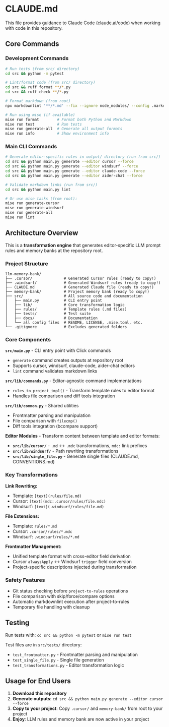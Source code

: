 # CLAUDE.md

This file provides guidance to Claude Code (claude.ai/code) when working with code in this repository.

## Core Commands

### Development Commands
```bash
# Run tests (from src/ directory)
cd src && python -m pytest

# Lint/format code (from src/ directory)  
cd src && ruff format **/*.py
cd src && ruff check **/*.py

# Format markdown (from root)
npx markdownlint '**/*.md' --fix --ignore node_modules/ --config .markdownlint.json

# Run using mise (if available)
mise run format        # Format both Python and Markdown
mise run test          # Run tests
mise run generate-all  # Generate all output formats
mise run info          # Show environment info
```

### Main CLI Commands
```bash
# Generate editor-specific rules in output/ directory (run from src/)
cd src && python main.py generate --editor cursor --force
cd src && python main.py generate --editor windsurf --force
cd src && python main.py generate --editor claude-code --force  
cd src && python main.py generate --editor aider-chat --force

# Validate markdown links (run from src/)
cd src && python main.py lint

# Or use mise tasks (from root):
mise run generate-cursor
mise run generate-windsurf  
mise run generate-all
mise run lint
```

## Architecture Overview

This is a **transformation engine** that generates editor-specific LLM prompt rules and memory banks at the repository root.

### Project Structure
```
llm-memory-bank/
├── .cursor/              # Generated Cursor rules (ready to copy!)
├── .windsurf/            # Generated Windsurf rules (ready to copy!)
├── CLAUDE.md             # Generated Claude file (ready to copy!)
├── memory-bank/          # Project memory bank (ready to copy!)
├── src/                  # All source code and documentation
│   ├── main.py           # CLI entry point  
│   ├── lib/              # Core transformation logic
│   ├── rules/            # Template rules (.md files)
│   ├── tests/            # Test suite
│   ├── docs/             # Documentation
│   └── all config files  # README, LICENSE, .mise.toml, etc.
└── .gitignore            # Excludes generated folders
```

### Core Components

**`src/main.py`** - CLI entry point with Click commands
- `generate` command creates outputs at repository root
- Supports cursor, windsurf, claude-code, aider-chat editors
- `lint` command validates markdown links

**`src/lib/commands.py`** - Editor-agnostic command implementations  
- `rules_to_project_impl()` - Transform template rules to editor format
- Handles file comparison and diff tools integration

**`src/lib/common.py`** - Shared utilities
- Frontmatter parsing and manipulation
- File comparison with `filecmp()`  
- Diff tools integration (bcompare support)

**Editor Modules** - Transform content between template and editor formats:
- **`src/lib/cursor/`** - `.md` ↔ `.mdc` transformations, `mdc:` link prefixes
- **`src/lib/windsurf/`** - Path rewriting transformations
- **`src/lib/single_file.py`** - Generate single files (CLAUDE.md, CONVENTIONS.md)

### Key Transformations

**Link Rewriting:**
- Template: `[text](rules/file.md)` 
- Cursor: `[text](mdc:.cursor/rules/file.mdc)`
- Windsurf: `[text](.windsurf/rules/file.md)`

**File Extensions:**
- Template: `rules/*.md`
- Cursor: `.cursor/rules/*.mdc` 
- Windsurf: `.windsurf/rules/*.md`

**Frontmatter Management:**
- Unified template format with cross-editor field derivation
- Cursor `alwaysApply` ↔ Windsurf `trigger` field conversion
- Project-specific descriptions injected during transformation

### Safety Features

- Git status checking before `project-to-rules` operations
- File comparison with skip/force/compare options
- Automatic markdownlint execution after project-to-rules
- Temporary file handling with cleanup

## Testing

Run tests with: `cd src && python -m pytest` or `mise run test`

Test files are in `src/tests/` directory:
- `test_frontmatter.py` - Frontmatter parsing and manipulation
- `test_single_file.py` - Single file generation  
- `test_transformations.py` - Editor transformation logic

## Usage for End Users

1. **Download this repository** 
2. **Generate outputs**: `cd src && python main.py generate --editor cursor --force`
3. **Copy to your project**: Copy `.cursor/` and `memory-bank/` from root to your project
4. **Enjoy**: LLM rules and memory bank are now active in your project
